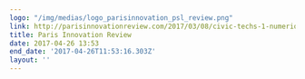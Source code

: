 ```yaml
---
logo: "/img/medias/logo_parisinnovation_psl_review.png"
link: http://parisinnovationreview.com/2017/03/08/civic-techs-1-numerique-democratie/
title: Paris Innovation Review
date: 2017-04-26 13:53
end_date: '2017-04-26T11:53:16.303Z'
layout: ''
---
```

